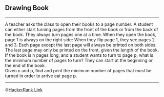 ## Drawing Book
---
A teacher asks the class to open their books to a page number. A student can either start turning pages from the front of the book or from the back of the book. They always turn pages one at a time. When they open the book, page 1 is always on the right side:
When they flip page 1, they see pages 2 and 3. Each page except the last page will always be printed on both sides. The last page may only be printed on the front, given the length of the book. If the book is n pages long, and a student wants to turn to page p, what is the minimum number of pages to turn? They can start at the beginning or the end of the book. <br>
Given n and p, find and print the minimum number of pages that must be turned in order to arrive eat page p.

---
🌐[HackerRank Link]([Drawing-Book](https://www.hackerrank.com/challenges/drawing-book/problem))

